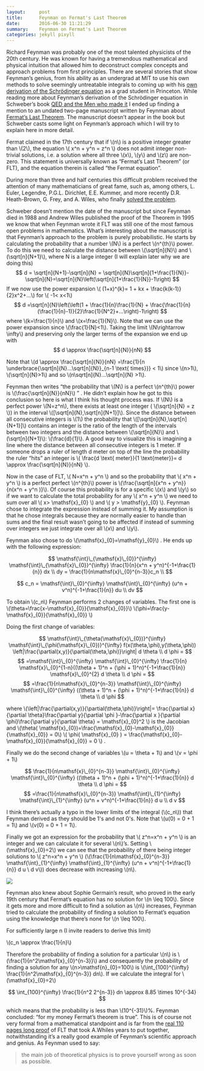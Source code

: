 ```yaml
---
layout:     post
title:      Feynman on Fermat's Last Theorem
date:       2016-06-30 11:21:29
summary:    Feynman on Fermat's Last Theorem
categories: jekyll pixyll
---
```


Richard Feynman was probably one of the most talented physicists of the 20th century. He was known for having a tremendous mathematical and physical intuition that allowed him to deconstruct complex concepts and approach problems from first principles. There are several stories that show Feynman’s genius, from his ability as an undergrad at MIT to use his own methods to solve seemingly untreatable integrals to coming up with his [own derivation of the Schrödinger equation](http://fermatslibrary.com/s/feynmans-derivation-of-the-schrodinger-equation) as a grad student in Princeton. While reading more about Feynman’s derivation of the Schrödinger equation in Schweber’s book [QED and the Men who made it](https://www.amazon.com/QED-Men-Made-Silvan-Schweber/dp/0691033277) I ended up finding a mention to an undated two-page manuscript written by Feynman about [Fermat’s Last Theorem](https://en.wikipedia.org/wiki/Fermat%27s_Last_Theorem). The manuscript doesn’t appear in the book but Schweber casts some light on Feynman’s approach which I will try to explain here in more detail. 

Fermat claimed in the 17th century that if \\(n\\) is a positive integer greater than
\\(2\\), the equation \\( x^n + y^n = z^n \\) does not admit integer non-trivial solutions, i.e. a solution where all three \\(x\\), \\(y\\) and \\(z\\) are non-zero. This statement is universally known as “Fermat’s Last Theorem” (or FLT), and the
equation therein is called “the Fermat equation”.

During more than three and half centuries this difficult problem received the attention
of many mathematicians of great fame, such as, among others, L. Euler, Legendre,
P.G.L. Dirichlet, E.E. Kummer, and more recently D.R. Heath-Brown, G. Frey, and
A. Wiles, who finally [solved the problem](https://en.wikipedia.org/wiki/Wiles%27s_proof_of_Fermat%27s_Last_Theorem).


Schweber doesn’t mention the date of the manuscript but since Feynman died in 1988 and Andrew Wiles published the proof of the Theorem in 1995 we know that when Feynman wrote it FLT was still one of the most famous open problems in mathematics. What’s interesting about the manuscript is that Feynman’s approach to the problem is purely probabilistic. He starts by calculating the probability that a number \\(N\\) is a perfect \\(n^{th}\\) power. To do this we need to calculate the distance between \\(\sqrt[n]{N}\\) and \\(\sqrt[n]{N+1}\\), where N is a large integer (I will explain later why we are doing this)
$$
d = \sqrt[n]{N+1}-\sqrt[n]{N} = \sqrt[n]{N}\sqrt[n]{1+\frac{1}{N}}-\sqrt[n]{N}=\sqrt[n]{N}\left(\sqrt[n]{1+\frac{1}{N}}-1\right)
$$
If we now use the power expansion \\( (1+x)^{k}= 1 + kx + \frac{k(k-1)}{2}x^2+...\\) for \\( -1< x<1\\)
$$
d =\sqrt[n]{N}\left(\left(1 + \frac{1}{n}\frac{1}{N} + \frac{\frac{1}{n}(\frac{1}{n}-1)}{2}\frac{1}{N^2}+...\right)-1\right)
$$
where \\(k=\frac{1}{n}\\) and \\(x=\frac{1}{N}\\). Note that we can use the power expansion since \\(\frac{1}{N}<1\\).
Taking the limit \\(N\rightarrow \infty\\) and preserving only the larger terms of the expansion we end up with
$$
d \approx \frac{\sqrt[n]{N}}{nN}
$$

Note that \\(d \approx \frac{\sqrt[n]{N}}{nN} =\frac{1}{n  \underbrace{\sqrt[n]{N}...\sqrt[n]{N}}\_{n-1 \text{ times}}} < 1\\) since \\(n>1\\), \\(\sqrt[n]{N}>1\\) and so \\(n\sqrt[n]{N}...\sqrt[n]{N} >1\\).

Feynman then writes “the probability that \\(N\\) is a perfect \\(n^{th}\\) power is \\(\frac{\sqrt[n]{N}}{nN}\\) ” . He didn’t explain how he got to this conclusion so here is what I think his thought process was. If \\(N\\) is a perfect power \\(N=z^n\\), there exists at least one integer ( \\(\sqrt[n]{N} = z \\)) in the interval \\([\sqrt[n]{N},\sqrt[n]{N+1}]\\). Since the distance between all consecutive integers is \\(1\\) the probability that \\([\sqrt[n]{N},\sqrt[n]{N+1}]\\) contains an integer is the ratio of the length of the intervals between two integers and the distance between \\(\sqrt[n]{N}\\) and \\(\sqrt[n]{N+1}\\): \\(\frac{d}{1}\\). A good way to visualize this is imagining a line where the distance between all consecutive integers is 1 meter. If someone drops a ruler of length d meter on top of the line the probability the ruler “hits” an integer is \\( \frac{d \text{ meter}}{1 \text{meter}}= d \approx \frac{\sqrt[n]{N}}{nN} \\).

Now in the case of FLT, \\( N=x^n + y^n \\) and so the probability that \\( x^n + y^n \\) is a perfect perfect \\(n^{th}\\) power is \\(\frac{\sqrt[n]{x^n + y^n}}{n(x^n + y^n )}\\). Of course this probability is for a specific \\(x\\) and \\(y\\) so if we want to calculate the total probability for any \\( x^n + y^n \\) we need to sum over all \\( x> \mathsf{x}\_{0} \\) and \\( y > \mathsf{y}\_{0} \\). Feynman chose to integrate the expression instead of summing it. My assumption is that he chose integrals because they are normally easier to handle than sums and the final result wasn’t going to be affected if instead of summing over integers we just integrate over all \\(x\\) and \\(y\\). 

Feynman also chose to do \\(\mathsf{x}\_{0}=\mathsf{y}\_{0}\\) . He ends up with the following expression:

$$
\mathsf{\int}\_{\mathsf{x}\_{0}}^{\infty}  \mathsf{\int}\_{\mathsf{x}\_{0}}^{\infty} \frac{1}{n}(x^n + y^n)^{-1+\frac{1}{n}} dx \\ dy = \frac{1}{n\mathsf{x}\_{0}^{n-3}}c_n \\ 
$$

$$
c_n = \mathsf{\int}\_{0}^{\infty}  \mathsf{\int}\_{0}^{\infty} (u^n + v^n)^{-1+\frac{1}{n}} du \\ dv
$$


To obtain \\(c_n\\) Feynman performs 2 changes of variables. The first one is \\(\theta=\frac{x-\mathsf{x}\_{0}}{\mathsf{x}\_{0}}\\) \\(\phi=\frac{y-\mathsf{x}\_{0}}{\mathsf{x}\_{0}} \\)

Doing the first change of variables:

$$
\mathsf{\int}\_{\theta(\mathsf{x}\_{0})}^{\infty} \mathsf{\int}\_{\phi(\mathsf{x}\_{0})}^{\infty}  f(x(\theta,\phi),y(\theta,\phi)) \left|\frac{\partial(x,y)}{\partial(\theta,\phi)}\right| d \theta \\ d \phi = 
$$
$$
=\mathsf{\int}\_{0}^{\infty}  \mathsf{\int}\_{0}^{\infty} \frac{1}{n} \mathsf{x}\_{0}^{1-n}((\theta + 1)^n + (\phi + 1)^n)^{-1+\frac{1}{n}} \mathsf{x}\_{0}^{2} d \theta \\ d \phi = 
$$
$$
=\frac{1}{n\mathsf{x}\_{0}^{n-3}} \mathsf{\int}\_{0}^{\infty}  \mathsf{\int}\_{0}^{\infty} ((\theta + 1)^n + (\phi + 1)^n)^{-1+\frac{1}{n}}  d \theta \\ d \phi
$$

where \\(\left|\frac{\partial(x,y)}{\partial(\theta,\phi)}\right|= \frac{\partial x}{\partial \theta}\frac{\partial y}{\partial \phi }-\frac{\partial x }{\partial \phi}\frac{\partial y}{\partial \theta} = \mathsf{x}\_{0}^2 \\) is the Jacobian and \\(\theta( \mathsf{x}\_{0})=\frac{\mathsf{x}\_{0}-\mathsf{x}\_{0}}{\mathsf{x}\_{0}} = 0\\) \\( \phi( \mathsf{x}\_{0} ) = \frac{\mathsf{x}\_{0}-\mathsf{x}\_{0}}{\mathsf{x}\_{0}} = 0 \\) . 

Finally we do the second change of variables \\(u = \theta + 1\\) and \\(v = \phi + 1\\)

$$
\frac{1}{n\mathsf{x}\_{0}^{n-3}} \mathsf{\int}\_{0}^{\infty}  \mathsf{\int}\_{0}^{\infty} ((\theta + 1)^n + (\phi + 1)^n)^{-1+\frac{1}{n}}  d \theta \\ d \phi = 
$$
$$
=\frac{1}{n\mathsf{x}\_{0}^{n-3}} \mathsf{\int}\_{1}^{\infty}  \mathsf{\int}\_{1}^{\infty} (u^n + v^n)^{-1+\frac{1}{n}}  d u \\ d v
$$



I think there’s actually a typo in the lower limits of the integral (\\(c_n\\)) that Feynman derived as they should be 1's and not 0's. Note that \\(u(0) = 0 + 1 = 1\\) and \\(v(0) = 0 + 1 = 1\\).


Finally we got an expression for the probability that \\( z^n=x^n + y^n \\) is an integer and we can calculate it for several \\(n\\)’s. Setting \\(\mathsf{x}\_{0}=2\\) we can see that the probability of there being integer solutions to \\( z^n=x^n + y^n \\) (\\(\frac{1}{n\mathsf{x}\_{0}^{n-3}} \mathsf{\int}\_{1}^{\infty}  \mathsf{\int}\_{1}^{\infty} (u^n + v^n)^{-1+\frac{1}{n}}  d u \\ d v\\)) does decrease with increasing \\(n\\). 

![](http://i.imgur.com/qDWuLPe.png)

<!-- http://i.imgur.com/zk4hixX.png -->

Feynman also knew about Sophie Germain’s result, who proved in the early 19th century that Fermat’s equation has no solution for \\(n \leq 100\\). 
Since it gets more and more difficult to find a solution as \\(n\\) increases, Feynman tried to calculate the probability of finding a solution to Fermat’s equation using the knowledge that there’s none for \\(n \leq 100\\).

For sufficiently large n (I invite readers to derive this limit)

\\(c_n \approx \frac{1}{n}\\)

Therefore the probability of finding a solution for a particular \\(n\\) is \\(\frac{1}{n^2\mathsf{x}\_{0}^{n-3}}\\) and consequently the probability of finding a solution for any \\(n>\mathsf{n}\_{0}=100\\) is \\(\int_{100}^{\infty} \frac{1}{n^2\mathsf{x}\_{0}^{n-3}} dn\\).
If we calculate the integral for \\(\mathsf{x}\_{0}=2\\)

$$
\int_{100}^{\infty} \frac{1}{n^2 2^{n-3}} dn \approx 	8.85 \times 10^{-34}
$$

which means that the probability is less than \\(10^{-31}\\)%. Feynman concluded: “for my money Fermat’s theorem is true”. This is of course not very formal from a mathematical standpoint and is far from the [real 110 pages long proof](https://www.math.ias.edu/~anindya/fermat.pdf) of FLT that took A.Whiles years to put together, notwithstanding it’s a really good example of Feynman’s scientific approach and genius. As Feynman used to say: 

<blockquote>
  <p>
    the main job of theoretical physics is to prove yourself wrong as soon as possible.
  </p>
</blockquote>  




















<!-- After the official release of the IPhone 5C and 5S I decided I wanted to buy an IPhone. However, like many people, I thought there were no groundbreaking changes between the new IPhone and the old IPhone 5, which led me to believe the best option would be buying a cheaper old version of the phone. Unfortunately, Apple had stopped selling the old IPhone 5 just after the new ones came out and so I looked at a couple of websites that were still selling them like Amazon, Ebay and a few more and tried to figure out which one was selling on average the cheapest devices. During my IPhone quest I ended up in a website called OLX (in this case the portuguese version of OLX since I am living in Portugal), which is a place where people can list and sell their items for free. One characteristic that stood out to me immediately in OLX was the easiness in contacting the seller, posing questions and making offers.To do that you just needed to fill out a simple form with your offer, email address, phone number and name and they would send an email to the seller with that information, without forcing you to register in the website. The seller would then have the option to decline or accept your offer via email. The second thing I noticed in OLX was the price variation. Unlike some of the other websites, which had pretty stable prices, OLX was showing a significant swings in the price of the listed IPhones. That was partially due to the fact that new and used IPhones were being sold at the same time, but a more interesting fact was that apparently a lot of sellers were having difficulties trying to figure out a price point to sell their IPhones, particularly after the release of the new ones. The combination of these two factors seemed to be the perfect opportunity to get a good deal. I thought a way to get a cheap IPhone was to approach the confused sellers and make them a few lowball offers with different emails to make them think the price they were asking was to high according to the market. Finally, I would make a not-so-low price offer that they would be inclined to take, thinking it was a good offer when compared to the other ones. Based on this assumption I quickly wrote a scrappy program in Python using Mechanize ( a library for automatic interaction with browsers ), that searched IPhone 5 in OLX, and did that for every potential IPhone found. I ran the program twice a day, searching for new IPhones and saving in a .txt file the ones I had already “contacted”. I was sending 5 emails per IPhone found, the first 4 where offering a price 70% lower than the one listed and the fifth one was offering a price 60% lower. The interval between sending the first and the last email was about 3 hours. Two weeks and almost 160 IPhones later, I found one guy that was originally selling an IPhone 5 for 225$ (with no contract and in perfect condition) and ended up selling me the phone for 90$!
 -->
